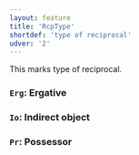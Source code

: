 ```yaml
---
layout: feature
title: 'RcpType'
shortdef: 'type of reciprocal'
udver: '2'
---
```


This marks type of reciprocal.

### <a name="Erg">`Erg`</a>: Ergative

### <a name="Io">`Io`</a>: Indirect object

### <a name="Pr">`Pr`</a>: Possessor
